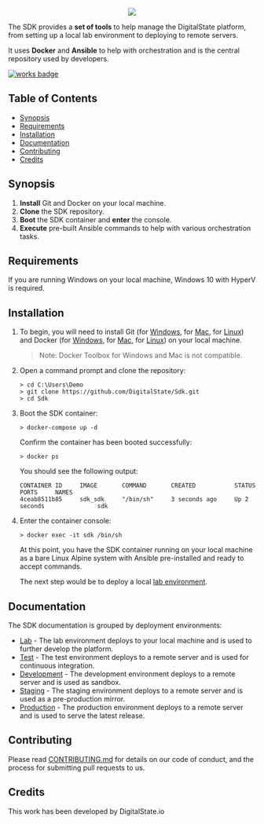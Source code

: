 <p align="center"><a href="http://digitalstate.ca" target="_blank">
    <img src="https://avatars3.githubusercontent.com/u/12055994?s=200&v=4">
</a></p>

The SDK provides a **set of tools** to help manage the DigitalState platform, from setting up a local lab environment to deploying to remote servers.

It uses **Docker** and **Ansible** to help with orchestration and is the central repository used by developers.

[![works badge](https://cdn.rawgit.com/nikku/works-on-my-machine/v0.2.0/badge.svg)](sdk/documentation/tested.md)

## Table of Contents

- [Synopsis](#synopsis)
- [Requirements](#requirements)
- [Installation](#installation)
- [Documentation](#documentation)
- [Contributing](#contributing)
- [Credits](#credits)

## Synopsis

1. **Install** Git and Docker on your local machine.
2. **Clone** the SDK repository.
3. **Boot** the SDK container and **enter** the console.
4. **Execute** pre-built Ansible commands to help with various orchestration tasks.

## Requirements

If you are running Windows on your local machine, Windows 10 with HyperV is required.

## Installation

1. To begin, you will need to install Git (for [Windows](https://git-scm.com/book/en/v2/Getting-Started-Installing-Git#_installing_on_windows), for [Mac](https://git-scm.com/book/en/v2/Getting-Started-Installing-Git#_installing_on_mac), for [Linux](https://git-scm.com/book/en/v2/Getting-Started-Installing-Git#_installing_on_linux)) and Docker (for [Windows](https://www.docker.com/docker-windows), for [Mac](https://docs.docker.com/docker-for-mac), for [Linux](https://docs.docker.com/engine/installation/#server)) on your local machine.

   > Note: Docker Toolbox for Windows and Mac is not compatible.

2. Open a command prompt and clone the repository:

   ```
   > cd C:\Users\Demo
   > git clone https://github.com/DigitalState/Sdk.git
   > cd Sdk
   ```

3. Boot the SDK container:

   ```
   > docker-compose up -d
   ```

   Confirm the container has been booted successfully:

   ```
   > docker ps
   ```
   
   You should see the following output:
   
   ```
   CONTAINER ID     IMAGE       COMMAND       CREATED           STATUS           PORTS     NAMES
   4ceab8511b85     sdk_sdk     "/bin/sh"     3 seconds ago     Up 2 seconds               sdk
   ```

4. Enter the container console:

   ```
   > docker exec -it sdk /bin/sh
   ```

   At this point, you have the SDK container running on your local machine as a bare Linux Alpine system with Ansible pre-installed and ready to accept commands. 

   The next step would be to deploy a local [lab environment](sdk/documentation/lab/index.md).

## Documentation

The SDK documentation is grouped by deployment environments:

- [Lab](sdk/documentation/lab/index.md) - The lab environment deploys to your local machine and is used to further develop the platform.
- [Test](sdk/documentation/test/index.md) - The test environment deploys to a remote server and is used for continuous integration.
- [Development](sdk/documentation/dev/index.md) - The development environment deploys to a remote server and is used as sandbox.
- [Staging](sdk/documentation/stag/index.md) - The staging environment deploys to a remote server and is used as a pre-production mirror.
- [Production](sdk/documentation/prod/index.md) - The production environment deploys to a remote server and is used to serve the latest release.

## Contributing

Please read [CONTRIBUTING.md](CONTRIBUTING.md) for details on our code of conduct, and the process for submitting pull requests to us.

## Credits

This work has been developed by DigitalState.io
